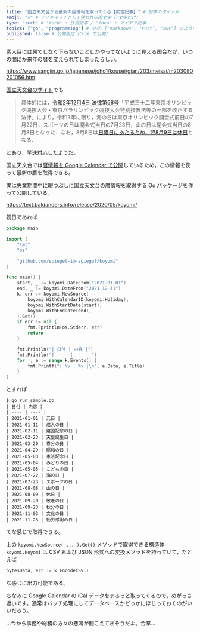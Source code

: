```yaml
---
title: "国立天文台から最新の暦情報を取ってくる【広告記事】" # 記事のタイトル
emoji: "⌨" # アイキャッチとして使われる絵文字（1文字だけ）
type: "tech" # "tech" : 技術記事 / "idea" : アイデア記事
topics: ["go", "programming"] # タグ。["markdown", "rust", "aws"] のように指定する
published: false # 公開設定（true で公開）
---
```


素人目には果てしなく下らないことしかやってないように見える国会だが，いつの間にか来年の暦を変えられてしまったらしい。

https://www.sangiin.go.jp/japanese/joho1/kousei/gian/203/meisai/m203080201056.htm

[国立天文台のサイト](https://eco.mtk.nao.ac.jp/koyomi/topics/html/topics2021_3.html "令和3年の祝日と休日について - 国立天文台暦計算室")でも

> 具体的には，[令和2年12月4日 法律第68号](https://eco.mtk.nao.ac.jp/koyomi/wiki/CEF2BBCB2FCCC0BCA3B0CAB9DFA4CEB5D9C6FC.html#olympic2021)「平成三十二年東京オリンピック競技大会・東京パラリンピック競技大会特別措置法等の一部を改正する法律」により，令和3年に限り，海の日は東京オリンピック開会式前日の7月22日，スポーツの日は開会式当日の7月23日，山の日は閉会式当日の8月8日となった．なお，8月8日は[日曜日にあたるため，翌8月9日は休日](https://eco.mtk.nao.ac.jp/koyomi/faq/holiday.html#holiday3)となる．

とあり，早速対応したようだ。

国立天文台では[暦情報を Google Calendar で公開](https://eco.mtk.nao.ac.jp/koyomi/cande/calendar.html)しているため，この情報を使って最新の暦を取得できる。

実は失業期間中に暇つぶしに国立天文台の暦情報を取得する [Go] パッケージを作って公開している。

https://text.baldanders.info/release/2020/05/koyomi/

祝日であれば

```go:sample.go
package main

import (
    "fmt"
    "os"

    "github.com/spiegel-im-spiegel/koyomi"
)

func main() {
    start, _ := koyomi.DateFrom("2021-01-01")
    end, _ := koyomi.DateFrom("2021-12-31")
    k, err := koyomi.NewSource(
        koyomi.WithCalendarID(koyomi.Holiday),
        koyomi.WithStartDate(start),
        koyomi.WithEndDate(end),
    ).Get()
    if err != nil {
        fmt.Fprintln(os.Stderr, err)
        return
    }

    fmt.Println("| 日付 | 内容 |")
    fmt.Println("| ---- | ---- |")
    for _, e := range k.Events() {
        fmt.Printf("| %v | %v |\n", e.Date, e.Title)
    }
}
```

とすれば

```
$ go run sample.go 
| 日付 | 内容 |
| ---- | ---- |
| 2021-01-01 | 元日 |
| 2021-01-11 | 成人の日 |
| 2021-02-11 | 建国記念の日 |
| 2021-02-23 | 天皇誕生日 |
| 2021-03-20 | 春分の日 |
| 2021-04-29 | 昭和の日 |
| 2021-05-03 | 憲法記念日 |
| 2021-05-04 | みどりの日 |
| 2021-05-05 | こどもの日 |
| 2021-07-22 | 海の日 |
| 2021-07-23 | スポーツの日 |
| 2021-08-08 | 山の日 |
| 2021-08-09 | 休日 |
| 2021-09-20 | 敬老の日 |
| 2021-09-23 | 秋分の日 |
| 2021-11-03 | 文化の日 |
| 2021-11-23 | 勤労感謝の日 |
```

てな感じで取得できる。

上の `koyomi.NewSource( ... ).Get()` メソッドで取得できる構造体 `koyomi.Koyomi` は CSV および JSON 形式への変換メソッドを持っていて，たとえば

```go
bytesData, err := k.EncodeCSV()
```

な感じに出力可能である。

ちなみに Google Calendar の iCal データをまるっと取ってくるので，めがっさ遅いです。通常はバッチ処理にしてデータベースかどっかにほじっておくのがいいだろう。

...今から事務や総務の方々の悲鳴が聞こえてきそうだよ。合掌...

[Go]: https://golang.org/ "The Go Programming Language"
<!-- eof -->
